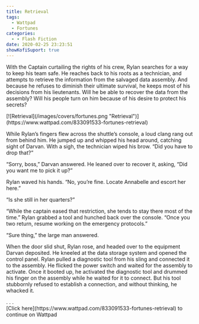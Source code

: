 ```yaml
---
title: Retrieval
tags:
  - Wattpad
  - Fortunes
categories:
  - - Flash Fiction
date: 2020-02-25 23:23:51
showKofiSuport: true
---
```


With the Captain curtailing the rights of his crew, Rylan searches for a way to keep his team safe. He reaches back to his roots as a technician, and attempts to retrieve the information from the salvaged data assembly. And because he refuses to diminish their ultimate survival, he keeps most of his decisions from his lieutenants.<!-- more --> Will he be able to recover the data from the assembly? Will his people turn on him because of his desire to protect his secrets?

<div class="center">[![Retrieval](/images/covers/fortunes.png "Retrieval")](https://www.wattpad.com/833091533-fortunes-retrieval)</div>

While Rylan’s fingers flew across the shuttle’s console, a loud clang rang out from behind him. He jumped up and whipped his head around, catching sight of Darvan. With a sigh, the technician wiped his brow. “Did you have to drop that?”

“Sorry, boss,” Darvan answered. He leaned over to recover it, asking, “Did you want me to pick it up?”

Rylan waved his hands. “No, you’re fine. Locate Annabelle and escort her here.”

“Is she still in her quarters?”

“While the captain eased that restriction, she tends to stay there most of the time.” Rylan grabbed a tool and hunched back over the console. “Once you two return, resume working on the emergency protocols.”

“Sure thing,” the large man answered.

When the door slid shut, Rylan rose, and headed over to the equipment Darvan deposited. He kneeled at the data storage system and opened the control panel. Rylan pulled a diagnostic tool from his sling and connected it to the assembly. He flicked the power switch and waited for the assembly to activate. Once it booted up, he activated the diagnostic tool and drummed his finger on the assembly while he waited for it to connect. But his tool stubbornly refused to establish a connection, and without thinking, he whacked it.

<div class="center story-ellipses">
.
.
.
</div><div class="center">[Click here](https://www.wattpad.com/833091533-fortunes-retrieval) to continue on Wattpad</div>